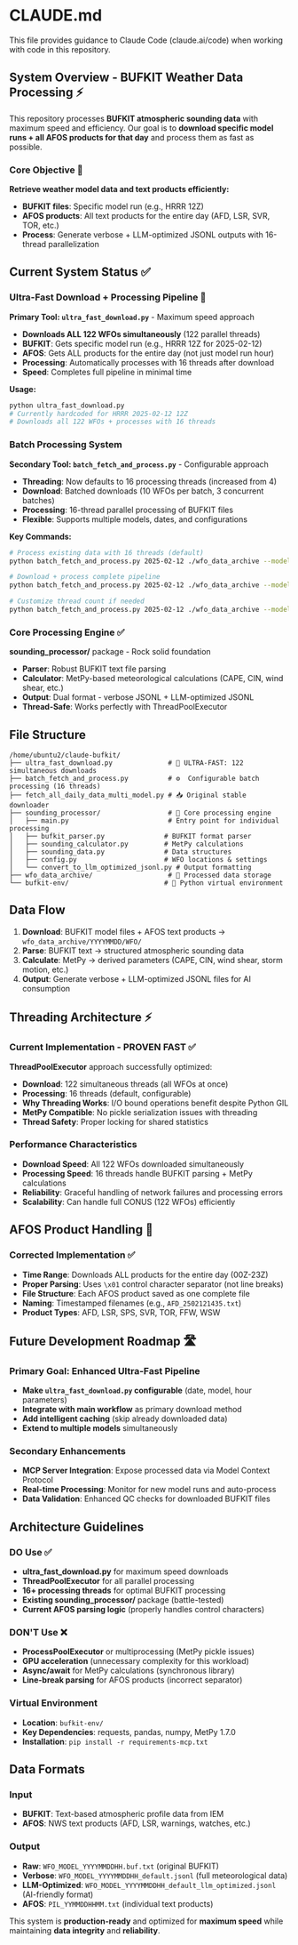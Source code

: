 # CLAUDE.md

This file provides guidance to Claude Code (claude.ai/code) when working with code in this repository.

## System Overview - BUFKIT Weather Data Processing ⚡

This repository processes **BUFKIT atmospheric sounding data** with maximum speed and efficiency. Our goal is to **download specific model runs + all AFOS products for that day** and process them as fast as possible.

### Core Objective 🎯

**Retrieve weather model data and text products efficiently:**
- **BUFKIT files**: Specific model run (e.g., HRRR 12Z) 
- **AFOS products**: All text products for the entire day (AFD, LSR, SVR, TOR, etc.)
- **Process**: Generate verbose + LLM-optimized JSONL outputs with 16-thread parallelization

## Current System Status ✅

### Ultra-Fast Download + Processing Pipeline 🚀

**Primary Tool: `ultra_fast_download.py`** - Maximum speed approach
- **Downloads ALL 122 WFOs simultaneously** (122 parallel threads)
- **BUFKIT**: Gets specific model run (e.g., HRRR 12Z for 2025-02-12)
- **AFOS**: Gets ALL products for the entire day (not just model run hour)
- **Processing**: Automatically processes with 16 threads after download
- **Speed**: Completes full pipeline in minimal time

**Usage:**
```bash
python ultra_fast_download.py
# Currently hardcoded for HRRR 2025-02-12 12Z
# Downloads all 122 WFOs + processes with 16 threads
```

### Batch Processing System

**Secondary Tool: `batch_fetch_and_process.py`** - Configurable approach
- **Threading**: Now defaults to 16 processing threads (increased from 4)
- **Download**: Batched downloads (10 WFOs per batch, 3 concurrent batches)
- **Processing**: 16-thread parallel processing of BUFKIT files
- **Flexible**: Supports multiple models, dates, and configurations

**Key Commands:**
```bash
# Process existing data with 16 threads (default)
python batch_fetch_and_process.py 2025-02-12 ./wfo_data_archive --model HRRR --process-only

# Download + process complete pipeline
python batch_fetch_and_process.py 2025-02-12 ./wfo_data_archive --model HRRR --hour 12

# Customize thread count if needed
python batch_fetch_and_process.py 2025-02-12 ./wfo_data_archive --model HRRR --max-process-workers 32
```

### Core Processing Engine ✅

**sounding_processor/** package - Rock solid foundation
- **Parser**: Robust BUFKIT text file parsing
- **Calculator**: MetPy-based meteorological calculations (CAPE, CIN, wind shear, etc.)
- **Output**: Dual format - verbose JSONL + LLM-optimized JSONL
- **Thread-Safe**: Works perfectly with ThreadPoolExecutor

## File Structure

```
/home/ubuntu2/claude-bufkit/
├── ultra_fast_download.py              # 🚀 ULTRA-FAST: 122 simultaneous downloads
├── batch_fetch_and_process.py          # ⚙️  Configurable batch processing (16 threads)
├── fetch_all_daily_data_multi_model.py # 📥 Original stable downloader
├── sounding_processor/                 # 🧠 Core processing engine
│   ├── main.py                         # Entry point for individual processing
│   ├── bufkit_parser.py               # BUFKIT format parser
│   ├── sounding_calculator.py         # MetPy calculations
│   ├── sounding_data.py               # Data structures
│   ├── config.py                      # WFO locations & settings
│   └── convert_to_llm_optimized_jsonl.py # Output formatting
├── wfo_data_archive/                   # 📁 Processed data storage
└── bufkit-env/                        # 🐍 Python virtual environment
```

## Data Flow

1. **Download**: BUFKIT model files + AFOS text products → `wfo_data_archive/YYYYMMDD/WFO/`
2. **Parse**: BUFKIT text → structured atmospheric sounding data
3. **Calculate**: MetPy → derived parameters (CAPE, CIN, wind shear, storm motion, etc.)
4. **Output**: Generate verbose + LLM-optimized JSONL files for AI consumption

## Threading Architecture ⚡

### Current Implementation - PROVEN FAST ✅

**ThreadPoolExecutor** approach successfully optimized:
- **Download**: 122 simultaneous threads (all WFOs at once)
- **Processing**: 16 threads (default, configurable)
- **Why Threading Works**: I/O bound operations benefit despite Python GIL
- **MetPy Compatible**: No pickle serialization issues with threading
- **Thread Safety**: Proper locking for shared statistics

### Performance Characteristics
- **Download Speed**: All 122 WFOs downloaded simultaneously
- **Processing Speed**: 16 threads handle BUFKIT parsing + MetPy calculations
- **Reliability**: Graceful handling of network failures and processing errors
- **Scalability**: Can handle full CONUS (122 WFOs) efficiently

## AFOS Product Handling 📄

### Corrected Implementation ✅
- **Time Range**: Downloads ALL products for the entire day (00Z-23Z)
- **Proper Parsing**: Uses `\x01` control character separator (not line breaks)
- **File Structure**: Each AFOS product saved as one complete file
- **Naming**: Timestamped filenames (e.g., `AFD_2502121435.txt`)
- **Product Types**: AFD, LSR, SPS, SVR, TOR, FFW, WSW

## Future Development Roadmap 🛣️

### Primary Goal: Enhanced Ultra-Fast Pipeline
- **Make `ultra_fast_download.py` configurable** (date, model, hour parameters)
- **Integrate with main workflow** as primary download method
- **Add intelligent caching** (skip already downloaded data)
- **Extend to multiple models** simultaneously

### Secondary Enhancements
- **MCP Server Integration**: Expose processed data via Model Context Protocol
- **Real-time Processing**: Monitor for new model runs and auto-process
- **Data Validation**: Enhanced QC checks for downloaded BUFKIT files

## Architecture Guidelines

### DO Use ✅
- **ultra_fast_download.py** for maximum speed downloads
- **ThreadPoolExecutor** for all parallel processing
- **16+ processing threads** for optimal BUFKIT processing
- **Existing sounding_processor/** package (battle-tested)
- **Current AFOS parsing logic** (properly handles control characters)

### DON'T Use ❌
- **ProcessPoolExecutor** or multiprocessing (MetPy pickle issues)
- **GPU acceleration** (unnecessary complexity for this workload)
- **Async/await** for MetPy calculations (synchronous library)
- **Line-break parsing** for AFOS products (incorrect separator)

### Virtual Environment
- **Location**: `bufkit-env/`
- **Key Dependencies**: requests, pandas, numpy, MetPy 1.7.0
- **Installation**: `pip install -r requirements-mcp.txt`

## Data Formats

### Input
- **BUFKIT**: Text-based atmospheric profile data from IEM
- **AFOS**: NWS text products (AFD, LSR, warnings, watches, etc.)

### Output
- **Raw**: `WFO_MODEL_YYYYMMDDHH.buf.txt` (original BUFKIT)
- **Verbose**: `WFO_MODEL_YYYYMMDDHH_default.jsonl` (full meteorological data)
- **LLM-Optimized**: `WFO_MODEL_YYYYMMDDHH_default_llm_optimized.jsonl` (AI-friendly format)
- **AFOS**: `PIL_YYMMDDHHMM.txt` (individual text products)

This system is **production-ready** and optimized for **maximum speed** while maintaining **data integrity** and **reliability**.